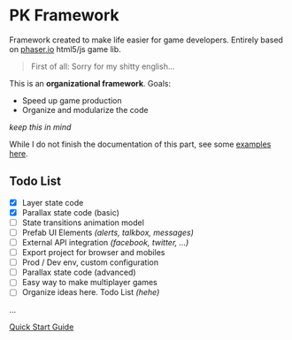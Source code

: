 # PK Framework
Framework created to make life easier for game developers. 
Entirely based on [phaser.io](http://phaser.i/o) html5/js game lib.

>First of all: Sorry for my shitty english...

This is an **organizational framework**. Goals:

- Speed up game production
- Organize and modularize the code

*keep this in mind*

While I do not finish the documentation of this part, see some [examples here](https://github.com/pe77/pkframework-examples).

Todo List
---------
- [x] Layer state code 
- [x] Parallax state code (basic)
- [ ] State transitions animation model
- [ ] Prefab UI Elements *(alerts, talkbox, messages)*
- [ ] External API integration *(facebook, twitter, ...)*
- [ ] Export project for browser and mobiles
- [ ] Prod / Dev env, custom configuration
- [ ] Parallax state code (advanced)
- [ ] Easy way to make multiplayer games
- [ ] Organize ideas here. Todo List *(hehe)*

...

[Quick Start Guide](https://github.com/pe77/pkframework/wiki)
